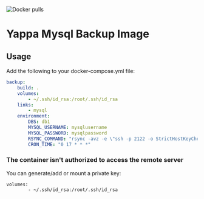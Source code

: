 ![Docker pulls](https://img.shields.io/docker/pulls/yappabe/mysql-backup.svg?style=flat)

# Yappa Mysql Backup Image

## Usage

Add the following to your docker-compose.yml file:

```YAML
backup:
    build: .
    volumes:
        - ~/.ssh/id_rsa:/root/.ssh/id_rsa
    links:
        - mysql
    environment:
        DBS: db1
        MYSQL_USERNAME: mysqlusername
        MYSQL_PASSWORD: mysqlpassword
        RSYNC_COMMAND: "rsync -avz -e \"ssh -p 2122 -o StrictHostKeyChecking=no -o UserKnownHostsFile=/dev/null\" %DIR%/* user@host:/backup_path"
        CRON_TIME: "0 17 * * *"
```

### The container isn't authorized to access the remote server

You can generate/add or mount a private key:

```
volumes:
        - ~/.ssh/id_rsa:/root/.ssh/id_rsa
```

